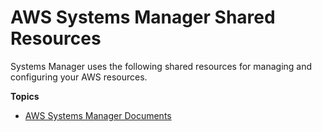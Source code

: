 # AWS Systems Manager Shared Resources<a name="systems-manager-shared-resources"></a>

Systems Manager uses the following shared resources for managing and configuring your AWS resources\.

**Topics**
+ [AWS Systems Manager Documents](sysman-ssm-docs.md)